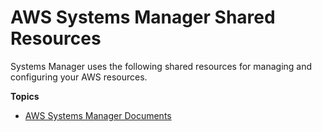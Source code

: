 # AWS Systems Manager Shared Resources<a name="systems-manager-shared-resources"></a>

Systems Manager uses the following shared resources for managing and configuring your AWS resources\.

**Topics**
+ [AWS Systems Manager Documents](sysman-ssm-docs.md)